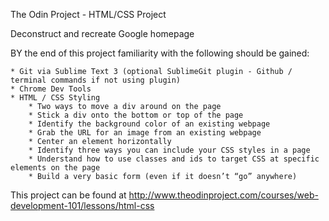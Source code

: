 The Odin Project - HTML/CSS Project

Deconstruct and recreate Google homepage

BY the end of this project familiarity with the following should be gained:

	* Git via Sublime Text 3 (optional SublimeGit plugin - Github / terminal commands if not using plugin)
	* Chrome Dev Tools
	* HTML / CSS Styling
		* Two ways to move a div around on the page
		* Stick a div onto the bottom or top of the page
		* Identify the background color of an existing webpage
		* Grab the URL for an image from an existing webpage
		* Center an element horizontally
		* Identify three ways you can include your CSS styles in a page
		* Understand how to use classes and ids to target CSS at specific elements on the page
		* Build a very basic form (even if it doesn’t “go” anywhere)

This project can be found at http://www.theodinproject.com/courses/web-development-101/lessons/html-css